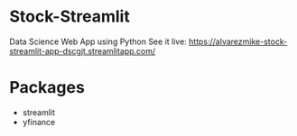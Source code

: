 # Stock-Streamlit
Data Science Web App using Python 
See it live: https://alvarezmike-stock-streamlit-app-dscgjt.streamlitapp.com/

# Packages
- streamlit
- yfinance

